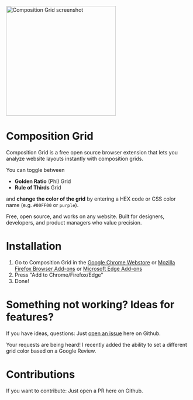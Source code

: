 <img src="https://github.com/user-attachments/assets/8962f0ff-5d33-4409-b97a-c95e717dbcd7" alt="Composition Grid screenshot" height="300">

# Composition Grid
Composition Grid is a free open source browser extension that lets you analyze website layouts instantly with composition grids.

You can toggle between 
- **Golden Ratio** (Phi) Grid
- **Rule of Thirds** Grid

and **change the color of the grid** by entering a HEX code or CSS color name (e.g. `#00FF00` or `purple`).

Free, open source, and works on any website. Built for designers,  developers, and product managers who value precision.

# Installation

1. Go to Composition Grid in the [Google Chrome Webstore](https://chromewebstore.google.com/detail/composition-grid/bkoakbekeejaepenfddjcehomnkpgonk) or [Mozilla Firefox Browser Add-ons](https://addons.mozilla.org/en-US/firefox/addon/composition-grid/) or [Microsoft Edge Add-ons](https://microsoftedge.microsoft.com/addons/detail/composition-grid/bjhalbeaddpjdacgpclnppcaipdbledd) 
2. Press "Add to Chrome/Firefox/Edge"
3. Done!

# Something not working? Ideas for features?

If you have ideas, questions: Just [open an issue](https://github.com/rrmn/composition-grid/issues/new/choose) here on Github.

Your requests are being heard! I recently added the ability to set a different grid color based on a Google Review.


# Contributions

If you want to contribute: Just open a PR here on Github.
